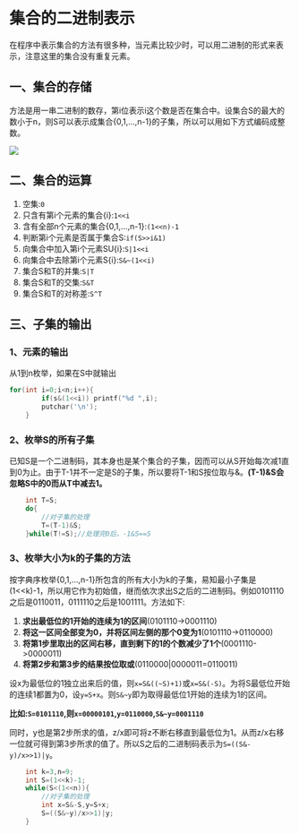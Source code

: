 # 集合的二进制表示
在程序中表示集合的方法有很多种，当元素比较少时，可以用二进制的形式来表示，注意这里的集合没有重复元素。
## 一、集合的存储
方法是用一串二进制的数存，第i位表示i这个数是否在集合中。设集合S的最大的数小于n，则S可以表示成集合{0,1,...,n-1}的子集，所以可以用如下方式编码成整数。

<img src="http://www.sciweavers.org/upload/Tex2Img_1502178625/render.png">

## 二、集合的运算
1. 空集:`0`
2. 只含有第i个元素的集合{i}:`1<<i`
3. 含有全部n个元素的集合{0,1,...,n-1}:`(1<<n)-1`
4. 判断第i个元素是否属于集合S:`if(S>>i&1)`
5. 向集合中加入第i个元素SU{i}:`S|1<<i`
6. 向集合中去除第i个元素S\{i}:`S&~(1<<i)`
7. 集合S和T的并集:`S|T`
8. 集合S和T的交集:`S&T`
9. 集合S和T的对称差:`S^T`
## 三、子集的输出
### 1、元素的输出
从1到n枚举，如果在S中就输出
```c++
for(int i=0;i<n;i++){
        if(s&(1<<i)) printf("%d ",i);
        putchar('\n');
    }
```
### 2、枚举S的所有子集
已知S是一个二进制码，其本身也是某个集合的子集，因而可以从S开始每次减1直到0为止。由于T-1并不一定是S的子集，所以要将T-1和S按位取与&。**(T-1)&S会忽略S中的0而从T中减去1。**
```c++
    int T=S;
    do{
        //对子集的处理
        T=(T-1)&S;
    }while(T!=S);//处理完0后，-1&S==S
```

### 3、枚举大小为k的子集的方法
按字典序枚举{0,1,...,n-1}所包含的所有大小为k的子集，易知最小子集是(1<<k)-1，所以用它作为初始值，继而依次求出S之后的二进制码。例如0101110之后是0110011，0111110之后是1001111。方法如下:
1. **求出最低位的1开始的连续为1的区间**(0101110->0001110)
2. **将这一区间全部变为0，并将区间左侧的那个0变为1**(0101110->0110000)
3. **将第1步里取出的区间右移，直到剩下的1的个数减少了1个**(0001110->0000011)
4. **将第2步和第3步的结果按位取或**(0110000|0000011=0110011)

设x为最低位的1独立出来后的值，则`x=S&((~S)+1)`或`x=S&(-S)`。为将S最低位开始的连续1都置为0，设`y=S+x`。则`S&~y`即为取得最低位1开始的连续为1的区间。

**比如:`S=0101110`,则`x=00000101`,`y=0110000`,`S&~y=0001110`**

同时，y也是第2步所求的值，z/x即可将z不断右移直到最低位为1。从而z/x右移一位就可得到第3步所求的值了。所以S之后的二进制码表示为`S=((S&-y)/x>>1)|y`。

```c++
    int k=3,n=9;
    int S=(1<<k)-1;
    while(S<(1<<n)){
        //对子集的处理
        int x=S&-S,y=S+x;
        S=((S&~y)/x>>1)|y;
    }
```



